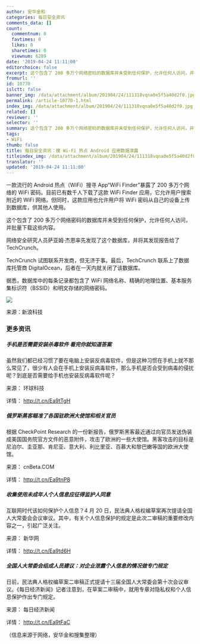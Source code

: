 ```yaml
---
author: 安华金和
categories: 每日安全资讯
comments_data: []
count:
  commentnum: 0
  favtimes: 0
  likes: 0
  sharetimes: 0
  viewnum: 6289
date: '2019-04-24 11:11:00'
editorchoice: false
excerpt: 这个包含了 200 多万个网络密码的数据库并未受到任何保护，允许任何人访问，并批量下载这些内容。
fromurl: ''
id: 10770
islctt: false
banner_img: /data/attachment/album/201904/24/111318vqna0e5f5a40d2f0.jpg
permalink: /article-10770-1.html
index_img: /data/attachment/album/201904/24/111318vqna0e5f5a40d2f0.jpg
related: []
reviewer: ''
selector: ''
summary: 这个包含了 200 多万个网络密码的数据库并未受到任何保护，允许任何人访问，并批量下载这些内容。
tags:
- WiFi
thumb: false
title: 每日安全资讯：搜 Wi-Fi 热点 Android 应用数据泄露
titleindex_img: /data/attachment/album/201904/24/111318vqna0e5f5a40d2f0.jpg
translator: ''
updated: '2019-04-24 11:11:00'
---
```


一款流行的 Android 热点（WiFi）搜寻 App“WiFi Finder”暴露了 200 多万个网络的 WiFi 密码。目前已有数千人下载了这款 WiFi Finder 应用，它允许用户搜索附近的 WiFi 网络。但同时，这款应用也允许用户将 WiFi 密码从自己的设备上传到数据库，供其他人使用。


这个包含了 200 多万个网络密码的数据库并未受到任何保护，允许任何人访问，并批量下载这些内容。


网络安全研究人员萨亚姆·杰恩率先发现了这个数据库，并将其发现报告给了 TechCrunch。


TechCrunch 试图联系开发商，但无济于事。最后，TechCrunch 联系上了数据库托管商 DigitalOcean，后者在一天内就关闭了该数据库。


据悉，数据库中的每条记录都包含了 WiFi 网络名称、精确的地理位置、基本服务集标识符（BSSID）和明文存储的网络密码。


![](/data/attachment/album/201904/24/111318vqna0e5f5a40d2f0.jpg)


来源：新浪科技


### 更多资讯


##### 手机是否需要安装杀毒软件 看完你就知道答案


虽然我们都已经习惯了要在电脑上安装反病毒软件，但是这种习惯在手机上就不那么常见了，很少有人会在手机上安装反病毒软件，那么手机是否会受到病毒的侵扰呢？到底是否需要给手机也安装反病毒软件呢？


来源： 环球科技


详情： <http://t.cn/Ea9tTgH> 


##### 俄罗斯黑客瞄准了各国驻欧洲大使馆和相关官员


根据 CheckPoint Research 的一份新报告，俄罗斯黑客最近通过向官员发送伪装成美国国务院官方文件的恶意附件，攻击了欧洲的一些大使馆。黑客攻击的目标是尼泊尔、圭亚那、肯尼亚、意大利、利比里亚、百慕大和黎巴嫩等国的欧洲大使馆。


来源： cnBeta.COM


详情： <http://t.cn/Ea9tnP8> 


##### 收集使用未成年人个人信息应征得监护人同意


互联网时代该如何保护个人信息？4 月 20 日，民法典人格权编草案再次提请全国人大常委会会议审议。其中，有关个人信息保护的规定是此次二审稿的重要修改内容之一，引起广泛关注。


来源： 新华网


详情： <http://t.cn/Ea9td6H> 


##### 全国人大常委会组成人员建议：对企业泄露个人信息的情况做专门规定


日前，民法典人格权编草案二审稿正式提请十三届全国人大常委会第十次会议审议。《每日经济新闻》记者注意到，在草案二审稿中，就用专章对隐私权和个人信息保护作出专门规定。


来源： 每日经济新闻


详情： <http://t.cn/Ea9tFaC> 


（信息来源于网络，安华金和搜集整理）